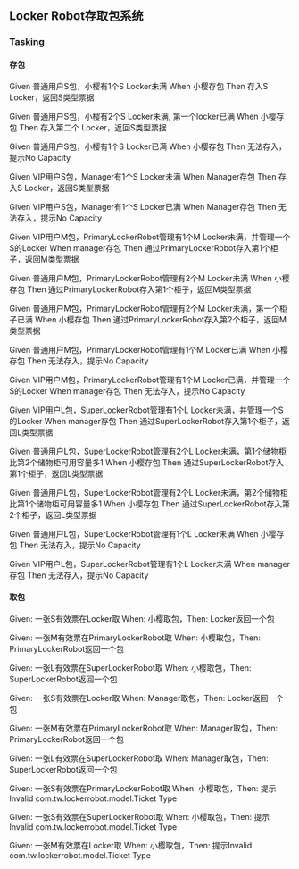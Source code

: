## Locker Robot存取包系统
### Tasking
#### 存包
Given 普通用户S包，小樱有1个S Locker未满
When 小樱存包
Then 存入S Locker，返回S类型票据

Given 普通用户S包，小樱有2个S Locker未满, 第一个locker已满
When 小樱存包
Then 存入第二个 Locker，返回S类型票据

Given 普通用户S包，小樱有1个S Locker已满
When 小樱存包
Then 无法存入，提示No Capacity

Given VIP用户S包，Manager有1个S Locker未满
When Manager存包
Then 存入S Locker，返回S类型票据

Given VIP用户S包，Manager有1个S Locker已满
When Manager存包
Then 无法存入，提示No Capacity

Given VIP用户M包，PrimaryLockerRobot管理有1个M Locker未满，并管理一个S的Locker
When manager存包
Then 通过PrimaryLockerRobot存入第1个柜子，返回M类型票据

Given 普通用户M包，PrimaryLockerRobot管理有2个M Locker未满
When 小樱存包
Then 通过PrimaryLockerRobot存入第1个柜子，返回M类型票据

Given 普通用户M包，PrimaryLockerRobot管理有2个M Locker未满，第一个柜子已满
When 小樱存包
Then 通过PrimaryLockerRobot存入第2个柜子，返回M类型票据

Given 普通用户M包，PrimaryLockerRobot管理有1个M Locker已满
When 小樱存包
Then 无法存入，提示No Capacity

Given VIP用户M包，PrimaryLockerRobot管理有1个M Locker已满，并管理一个S的Locker
When manager存包
Then 无法存入，提示No Capacity

Given VIP用户L包，SuperLockerRobot管理有1个L Locker未满，并管理一个S的Locker
When manager存包
Then 通过SuperLockerRobot存入第1个柜子，返回L类型票据

Given 普通用户L包，SuperLockerRobot管理有2个L Locker未满，第1个储物柜比第2个储物柜可用容量多1
When 小樱存包
Then 通过SuperLockerRobot存入第1个柜子，返回L类型票据

Given 普通用户L包，SuperLockerRobot管理有2个L Locker未满，第2个储物柜比第1个储物柜可用容量多1
When 小樱存包
Then 通过SuperLockerRobot存入第2个柜子，返回L类型票据

Given 普通用户L包，SuperLockerRobot管理有1个L Locker未满
When 小樱存包
Then 无法存入，提示No Capacity

Given VIP用户L包，SuperLockerRobot管理有1个L Locker未满
When manager存包
Then 无法存入，提示No Capacity

#### 取包
Given: 一张S有效票在Locker取 When: 小樱取包，Then: Locker返回一个包

Given: 一张M有效票在PrimaryLockerRobot取 When: 小樱取包，Then: PrimaryLockerRobot返回一个包

Given: 一张L有效票在SuperLockerRobot取 When: 小樱取包，Then: SuperLockerRobot返回一个包


Given: 一张S有效票在Locker取 When: Manager取包，Then: Locker返回一个包

Given: 一张M有效票在PrimaryLockerRobot取 When: Manager取包，Then: PrimaryLockerRobot返回一个包

Given: 一张L有效票在SuperLockerRobot取 When: Manager取包，Then: SuperLockerRobot返回一个包

Given: 一张S有效票在PrimaryLockerRobot取 When: 小樱取包，Then: 提示Invalid com.tw.lockerrobot.model.Ticket Type

Given: 一张S有效票在SuperLockerRobot取 When: 小樱取包，Then: 提示Invalid com.tw.lockerrobot.model.Ticket Type

Given: 一张M有效票在Locker取 When: 小樱取包，Then: 提示Invalid com.tw.lockerrobot.model.Ticket Type